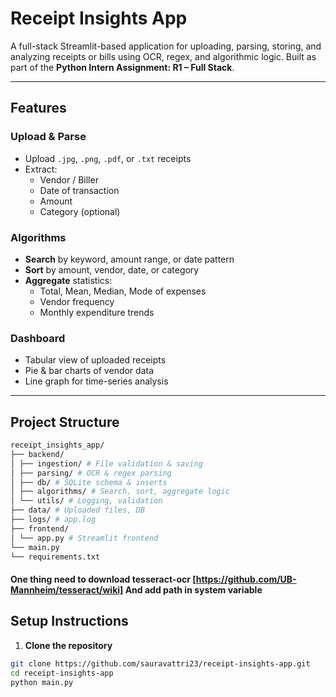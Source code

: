 # Receipt Insights App

A full-stack Streamlit-based application for uploading, parsing, storing, and analyzing receipts or bills using OCR, regex, and algorithmic logic. Built as part of the **Python Intern Assignment: R1 – Full Stack**.

---

## Features

### Upload & Parse
- Upload `.jpg`, `.png`, `.pdf`, or `.txt` receipts
- Extract:
  - Vendor / Biller
  - Date of transaction
  - Amount
  - Category (optional)

### Algorithms
- **Search** by keyword, amount range, or date pattern
- **Sort** by amount, vendor, date, or category
- **Aggregate** statistics:
  - Total, Mean, Median, Mode of expenses
  - Vendor frequency
  - Monthly expenditure trends

### Dashboard
- Tabular view of uploaded receipts
- Pie & bar charts of vendor data
- Line graph for time-series analysis

---

## Project Structure
```bash
receipt_insights_app/
├── backend/
│ ├── ingestion/ # File validation & saving
│ ├── parsing/ # OCR & regex parsing
│ ├── db/ # SQLite schema & inserts
│ ├── algorithms/ # Search, sort, aggregate logic
│ └── utils/ # Logging, validation
├── data/ # Uploaded files, DB
├── logs/ # app.log
├── frontend/
│ └── app.py # Streamlit frontend
└── main.py
└── requirements.txt

```
#### One thing need to download tesseract-ocr [https://github.com/UB-Mannheim/tesseract/wiki] And add path in system variable
##  Setup Instructions

1. **Clone the repository**

```bash
git clone https://github.com/sauravattri23/receipt-insights-app.git
cd receipt-insights-app
python main.py
